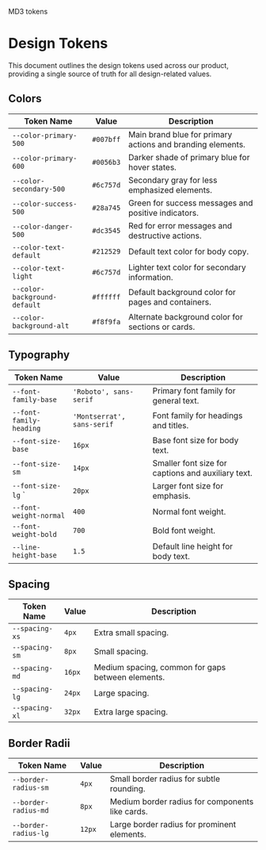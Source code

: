 MD3 tokens 
# Design Tokens

This document outlines the design tokens used across our product, providing a single source of truth for all design-related values.

## Colors

| Token Name | Value | Description |
|---|---|---|
| `--color-primary-500` | `#007bff` | Main brand blue for primary actions and branding elements. |
| `--color-primary-600` | `#0056b3` | Darker shade of primary blue for hover states. |
| `--color-secondary-500` | `#6c757d` | Secondary gray for less emphasized elements. |
| `--color-success-500` | `#28a745` | Green for success messages and positive indicators. |
| `--color-danger-500` | `#dc3545` | Red for error messages and destructive actions. |
| `--color-text-default` | `#212529` | Default text color for body copy. |
| `--color-text-light` | `#6c757d` | Lighter text color for secondary information. |
| `--color-background-default` | `#ffffff` | Default background color for pages and containers. |
| `--color-background-alt` | `#f8f9fa` | Alternate background color for sections or cards. |

## Typography

| Token Name | Value | Description |
|---|---|---|
| `--font-family-base` | `'Roboto', sans-serif` | Primary font family for general text. |
| `--font-family-heading` | `'Montserrat', sans-serif` | Font family for headings and titles. |
| `--font-size-base` | `16px` | Base font size for body text. |
| `--font-size-sm` | `14px` | Smaller font size for captions and auxiliary text. |
| `--font-size-lg` ` | `20px` | Larger font size for emphasis. |
| `--font-weight-normal` | `400` | Normal font weight. |
| `--font-weight-bold` | `700` | Bold font weight. |
| `--line-height-base` | `1.5` | Default line height for body text. |

## Spacing

| Token Name | Value | Description |
|---|---|---|
| `--spacing-xs` | `4px` | Extra small spacing. |
| `--spacing-sm` | `8px` | Small spacing. |
| `--spacing-md` | `16px` | Medium spacing, common for gaps between elements. |
| `--spacing-lg` | `24px` | Large spacing. |
| `--spacing-xl` | `32px` | Extra large spacing. |

## Border Radii

| Token Name | Value | Description |
|---|---|---|
| `--border-radius-sm` | `4px` | Small border radius for subtle rounding. |
| `--border-radius-md` | `8px` | Medium border radius for components like cards. |
| `--border-radius-lg` | `12px` | Large border radius for prominent elements. |
